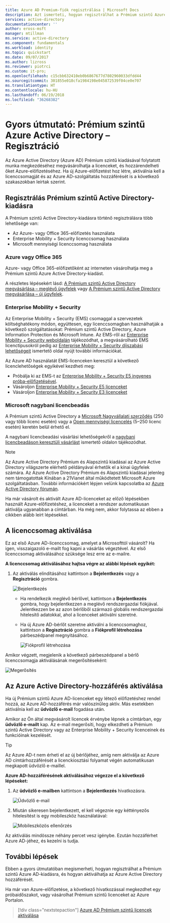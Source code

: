 ```yaml
---
title: Azure AD Premium-fiók regisztrálása | Microsoft Docs
description: Azt ismerteti, hogyan regisztrálhat a Prémium szintű Azure Active Directory-kiadásra
services: active-directory
documentationcenter: ''
author: eross-msft
manager: mtillman
ms.service: active-directory
ms.component: fundamentals
ms.workload: identity
ms.topic: quickstart
ms.date: 09/07/2017
ms.author: lizross
ms.reviewer: piotrci
ms.custom: it-pro;
ms.openlocfilehash: c15cbb632410eb0b6867677d7802960033dfdd44
ms.sourcegitcommit: 301855e018cfa1984198e045872539f04ce0e707
ms.translationtype: HT
ms.contentlocale: hu-HU
ms.lasthandoff: 06/19/2018
ms.locfileid: "36268382"
---
```

# <a name="quickstart-sign-up-for-azure-active-directory-premium"></a>Gyors útmutató: Prémium szintű Azure Active Directory – Regisztráció
Az Azure Active Directory (Azure AD) Prémium szintű kiadásával folytatott munka megkezdéséhez megvásárolhatja a licenceket, és hozzárendelheti őket Azure-előfizetéséhez. Ha új Azure-előfizetést hoz létre, aktiválnia kell a licenccsomagját és az Azure AD-szolgáltatás hozzáférését is a következő szakaszokban leírtak szerint. 

## <a name="sign-up-for-active-directory-premium"></a>Regisztrálás Prémium szintű Active Directory-kiadásra
A Prémium szintű Active Directory-kiadásra történő regisztrálásra több lehetősége van: 
* Az Azure- vagy Office 365-előfizetés használata
* Enterprise Mobility + Security licenccsomag használata
* Microsoft mennyiségi licenccsomag használata

### <a name="azure-or-office-365"></a>Azure vagy Office 365 
Azure- vagy Office 365-előfizetőként az interneten vásárolhatja meg a Prémium szintű Azure Active Directory-kiadást. 

A részletes lépésekért lásd: [A Prémium szintű Active Directory megvásárlása – meglévő ügyfelek](https://channel9.msdn.com/Series/Azure-Active-Directory-Videos-Demos/How-to-Purchase-Azure-Active-Directory-Premium-Existing-Customer) vagy [A Prémium szintű Active Directory megvásárlása – új ügyfelek](https://channel9.msdn.com/Series/Azure-Active-Directory-Videos-Demos/How-to-Purchase-Azure-Active-Directory-Premium-New-Customers).  

### <a name="enterprise-mobility--security"></a>Enterprise Mobility + Security
Az Enterprise Mobility + Security (EMS) csomaggal a szervezetek költséghatékony módon, együttesen, egy licenccsomagban használhatják a következő szolgáltatásokat: Prémium szintű Active Directory, Azure Information Protection és Microsoft Intune. Az EMS-ről az [Enterprise Mobility + Security weboldalán](https://www.microsoft.com/cloud-platform/enterprise-mobility-security) tájékozódhat, a megvásárolható EMS licenctípusokról pedig az [Enterprise Mobility + Security díjszabási lehetőségeit](https://www.microsoft.com/cloud-platform/enterprise-mobility-security-pricing) ismertető oldal nyújt további információkat.  

Az Azure AD használatát EMS-licenceken keresztül a következő licenclehetőségek egyikével kezdheti meg:

- Próbálja ki az EMS-t az [Enterprise Mobility + Security E5 ingyenes próba-előfizetésével](https://signup.microsoft.com/Signup?OfferId=87dd2714-d452-48a0-a809-d2f58c4f68b7&ali=1).
- Vásároljon [Enterprise Mobility + Security E5 licenceket](https://signup.microsoft.com/Signup?OfferId=e6de2192-536a-4dc3-afdc-9e2602b6c790&ali=1)
- Vásároljon [Enterprise Mobility + Security E3 licenceket](https://signup.microsoft.com/Signup?OfferId=4BBA281F-95E8-4136-8B0F-037D6062F54C&ali=1)

### <a name="microsoft-volume-licensing"></a>Microsoft nagybani licencbeadás
A Prémium szintű Active Directory a [Microsoft Nagyvállalati szerződés](https://www.microsoft.com/en-us/licensing/licensing-programs/enterprise.aspx) (250 vagy több licenc esetén) vagy a [Open mennyiségi licencelés](https://www.microsoft.com/en-us/licensing/licensing-programs/open-license.aspx) (5–250 licenc esetén) keretén belül érhető el.

A nagybani licencbeadási vásárlási lehetőségekről a [nagybani licencbeadáson keresztüli vásárlást](https://www.microsoft.com/en-us/Licensing/how-to-buy/how-to-buy.aspx) ismertető oldalon tájékozódhat.

> [!NOTE]
> Az Azure Active Directory Prémium és Alapszintű kiadásai az Azure Active Directory világszerte elérhető példányával érhetők el a kínai ügyfelek számára. Az Azure Active Directory Prémium és Alapszintű kiadásai jelenleg nem támogatottak Kínában a 21Vianet által működtetett Microsoft Azure szolgáltatásban. További információkért lépjen velünk kapcsolatba az [Azure Active Directory fórumán](https://feedback.azure.com/forums/169401-azure-active-directory/).

Ha már vásárolt és aktivált Azure AD-licenceket az előző lépésekben használt Azure-előfizetéshez, a licenceket a rendszer automatikusan aktiválja ugyanabban a címtárban. Ha még nem, akkor folytassa az ebben a cikkben alább leírt lépésekkel.

## <a name="activate-your-license-plan"></a>A licenccsomag aktiválása
Ez az első Azure AD-licenccsomag, amelyet a Microsofttól vásárolt? Ha igen, visszaigazoló e-mailt fog kapni a vásárlás végeztével. Az első licenccsomag aktiválásához szüksége lesz erre az e-mailre.

**A licenccsomag aktiválásához hajtsa végre az alábbi lépések egyikét:**

1. Az aktiválás elindításához kattintson a **Bejelentkezés** vagy a **Regisztráció** gombra.
   
    ![Bejelentkezés](media/active-directory-get-started-premium/MOLSEmail.png)

    - Ha rendelkezik meglévő bérlővel, kattintson a **Bejelentkezés** gombra, hogy bejelentkezzen a meglévő rendszergazdai fiókjával. Jelentkezzen be az azon bérlőből származó globális rendszergazdai hitelesítő adatokkal, ahol a licenceket aktiválni szeretné.

    - Ha új Azure AD-bérlőt szeretne aktiválni a licenccsomaghoz, kattintson a **Regisztráció** gombra a **Fiókprofil létrehozása** párbeszédpanel megnyitásához.

        ![Fiókprofil létrehozása](media/active-directory-get-started-premium/MOLSAccountProfile.png)

Amikor végzett, megjelenik a következő párbeszédpanel a bérlő licenccsomagja aktiválásának megerősítéseként:

![Megerősítés](media/active-directory-get-started-premium/MOLSThankYou.png)

## <a name="activate-your-azure-active-directory-access"></a>Az Azure Active Directory-hozzáférés aktiválása
Ha új Prémium szintű Azure AD-licenceket egy létező előfizetéshez rendel hozzá, az Azure AD-hozzáférés már valószínűleg aktív. Más esetekben aktiválnia kell az **üdvözlő e-mail** fogadása után.  

Amikor az Ön által megvásárolt licencek érvénybe lépnek a címtárban, egy **üdvözlő e-mailt** kap. Az e-mail megerősíti, hogy elkezdheti a Prémium szintű Active Directory vagy az Enterprise Mobility + Security licenceinek és funkcióinak kezelését. 

> [!TIP]
> Az Azure AD-t nem érheti el az új bérlőjéhez, amíg nem aktiválja az Azure AD címtárhozzáférését a licenckiosztási folyamat végén automatikusan megkapott üdvözlő e-maillel. 

**Azure AD-hozzáférésének aktiválásához végezze el a következő lépéseket:**

1. Az **üdvözlő e-mailben** kattintson a **Bejelentkezés** hivatkozásra. 
   
    ![Üdvözlő e-mail](media/active-directory-get-started-premium/AADEmail.png)
2. Miután sikeresen bejelentkezett, el kell végeznie egy kéttényezős hitelesítést is egy mobileszköz használatával:
   
    ![Mobileszközös ellenőrzés](media/active-directory-get-started-premium/SignUppage.png)

Az aktiválás mindössze néhány percet vesz igénybe. Ezután hozzáférhet Azure AD-jéhez, és kezelni is tudja. 

## <a name="next-steps"></a>További lépések
Ebben a gyors útmutatóban megismerheti, hogyan regisztrálhat a Prémium szintű Azure AD-kiadásra, és hogyan aktiválhatja az Azure Active Directory hozzáférését. 

Ha már van Azure-előfizetése, a következő hivatkozással megkezdhet egy próbaidőszakot, vagy vásárolhat Prémium szintű licenceket az Azure Portalon.

> [!div class="nextstepaction"]
> [Azure AD Prémium szintű licencek aktiválása](https://aad.portal.azure.com/#blade/Microsoft_AAD_IAM/TryBuyProductBlade)